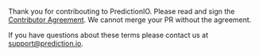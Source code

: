 Thank you for contribouting to PredictionIO. Please read and sign the [Contributor Agreement](http://prediction.io/cla). We cannot merge your PR without the agreement.

If you have questions about these terms please contact us at support@prediction.io.

